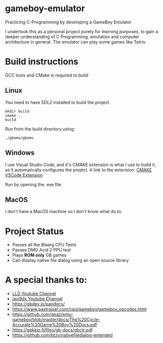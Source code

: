 # gameboy-emulator
Practicing C-Programming by developing a GameBoy Emulator

I undertook this as a personal project purely for learning purposes, to gain a deeper understanding of C Programming, emulation and computer architecture in general. The emulator can play some games like Tetris.

# Build instructions

GCC tools and CMake is required to build

## Linux

You need to have SDL2 installed to build the project

```shell
mkdir build
cmake ..
build
```
Run from the build directory using:
```
./gbemu/gbemu
```

## Windows

I use Visual Studio Code, and it's CMAKE extension is what I use to build it, as it automatically configures the project. A link to the extension: [CMAKE VSCode Extension](https://marketplace.visualstudio.com/items?itemName=ms-vscode.cmake-tools) 

Run by opening the .exe file

## MacOS

I don't have a MacOS machine so I don't know what do to.

# Project Status

- Passes all the Blaarg CPU Tests
- Passes DMG Acid 2 PPU test
- Plays **ROM only** GB games
- Can display native file dialog using an open source library

# A special thanks to:
- [LLD Youtube Channel](https://www.youtube.com/channel/UCRWXAQsN5S3FPDHY4Ttq1Xg)
- [javi9dx Youtube Channel](https://www.youtube.com/channel/UC-yuWVUplUJZvieEligKBkA)
- https://gbdev.io/pandocs/
- https://www.pastraiser.com/cpu/gameboy/gameboy_opcodes.html
- https://github.com/geaz/emu-gameboy/blob/master/docs/The%20Cycle-Accurate%20Game%20Boy%20Docs.pdf
- https://gekkio.fi/files/gb-docs/gbctr.pdf
- https://github.com/btzy/nativefiledialog-extended